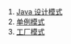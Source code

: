1. [Java 设计模式][designMode]
2. [单例模式][singleton]
2. [工厂模式][factory]


[designMode]: https://fgq233.github.io/md/mode/designMode
[singleton]: https://fgq233.github.io/md/mode/singleton
[factory]: https://fgq233.github.io/md/mode/factory
[mode3]: https://fgq233.github.io/md/mode/mode3
[mode4]: https://fgq233.github.io/md/mode/mode4
[mode5]: https://fgq233.github.io/md/mode/mode5
[mode6]: https://fgq233.github.io/md/mode/mode6
[mode7]: https://fgq233.github.io/md/mode/mode7
[mode8]: https://fgq233.github.io/md/mode/mode8
[mode9]: https://fgq233.github.io/md/mode/mode9
[mode10]: https://fgq233.github.io/md/mode/mode10
[mode11]: https://fgq233.github.io/md/mode/mode11
[mode12]: https://fgq233.github.io/md/mode/mode12
[mode13]: https://fgq233.github.io/md/mode/mode13
[mode14]: https://fgq233.github.io/md/mode/mode14
[mode15]: https://fgq233.github.io/md/mode/mode15
[mode16]: https://fgq233.github.io/md/mode/mode16
[mode17]: https://fgq233.github.io/md/mode/mode17
[mode18]: https://fgq233.github.io/md/mode/mode18
[mode19]: https://fgq233.github.io/md/mode/mode19
[mode20]: https://fgq233.github.io/md/mode/mode20
[mode21]: https://fgq233.github.io/md/mode/mode21
[mode22]: https://fgq233.github.io/md/mode/mode22
[mode23]: https://fgq233.github.io/md/mode/mode23
 
